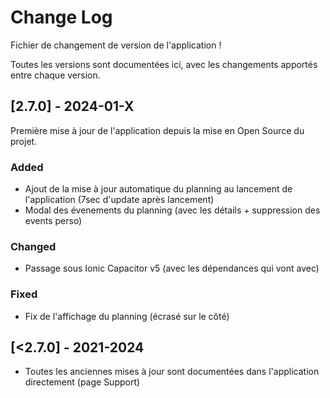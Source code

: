 
# Change Log

Fichier de changement de version de l'application !

Toutes les versions sont documentées ici, avec les changements apportés entre chaque version.
 


 
## [2.7.0] - 2024-01-X
  
Première mise à jour de l'application depuis la mise en Open Source du projet.

### Added

- Ajout de la mise à jour automatique du planning au lancement de l'application (7sec d'update après lancement)
- Modal des évenements du planning (avec les détails + suppression des events perso)
 
### Changed
  
- Passage sous Ionic Capacitor v5  (avec les dépendances qui vont avec)
 
### Fixed
 
- Fix de l'affichage du planning (écrasé sur le côté)
 



## [<2.7.0] - 2021-2024
 
- Toutes les anciennes mises à jour sont documentées dans l'application directement (page Support)